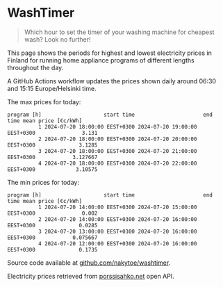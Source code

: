
# WashTimer

> Which hour to set the timer of your washing machine for cheapest wash? Look no further!

This page shows the periods for highest and lowest electricity prices in Finland 
for running home appliance programs of different lengths throughout the day. 

A GitHub Actions workflow updates the prices shown daily around 06:30 and 15:15 Europe/Helsinki time.

The max prices for today:

	program [h]                    start time                      end time mean price [€c/kWh]
	          1 2024-07-20 18:00:00 EEST+0300 2024-07-20 19:00:00 EEST+0300               3.131
	          2 2024-07-20 18:00:00 EEST+0300 2024-07-20 20:00:00 EEST+0300              3.1285
	          3 2024-07-20 18:00:00 EEST+0300 2024-07-20 21:00:00 EEST+0300            3.127667
	          4 2024-07-20 18:00:00 EEST+0300 2024-07-20 22:00:00 EEST+0300             3.10575

The min prices for today:

	program [h]                    start time                      end time mean price [€c/kWh]
	          1 2024-07-20 14:00:00 EEST+0300 2024-07-20 15:00:00 EEST+0300               0.002
	          2 2024-07-20 14:00:00 EEST+0300 2024-07-20 16:00:00 EEST+0300              0.0285
	          3 2024-07-20 13:00:00 EEST+0300 2024-07-20 16:00:00 EEST+0300            0.075667
	          4 2024-07-20 12:00:00 EEST+0300 2024-07-20 16:00:00 EEST+0300              0.1735


Source code available at [github.com/nakytoe/washtimer](https://github.com/nakytoe/washtimer).

Electricity prices retrieved from [porssisahko.net](https://porssisahko.net/api) open API.
